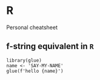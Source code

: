# R
Personal cheatsheet

## f-string equivalent in `R`
```
library(glue)
name <- 'SAY-MY-NAME'
glue(f'hello {name}')
```

